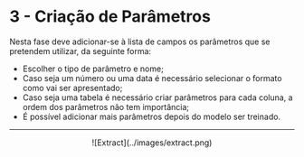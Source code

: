 # 3 - Criação de Parâmetros

Nesta fase deve adicionar-se à lista de campos os parâmetros que se pretendem utilizar, da seguinte forma: 

- Escolher o tipo de parâmetro e nome;
- Caso seja um número ou uma data é necessário selecionar o formato como vai ser apresentado;
- Caso seja uma tabela é necessário criar parâmetros para cada coluna, a ordem dos parâmetros não tem importância;
- É possível adicionar mais parâmetros depois do modelo ser treinado.

---

<center>![Extract](../images/extract.png)</center>